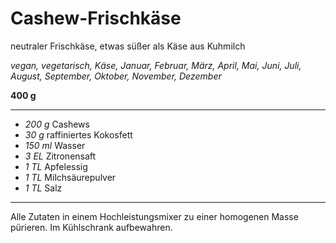 # Cashew-Frischkäse

neutraler Frischkäse, etwas süßer als Käse aus Kuhmilch

*vegan, vegetarisch, Käse, Januar, Februar, März, April, Mai, Juni, Juli, August, September, Oktober, November, Dezember*

**400 g**

---

- *200 g* Cashews
- *30 g* raffiniertes Kokosfett
- *150 ml* Wasser
- *3 EL* Zitronensaft
- *1 TL* Apfelessig
- *1 TL* Milchsäurepulver
- *1 TL* Salz

---

Alle Zutaten in einem Hochleistungsmixer zu einer homogenen Masse pürieren. Im Kühlschrank aufbewahren.
